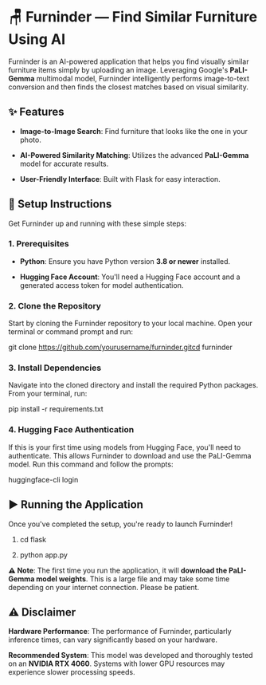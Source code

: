 🪑 Furninder — Find Similar Furniture Using AI
==============================================

Furninder is an AI-powered application that helps you find visually similar furniture items simply by uploading an image. Leveraging Google's **PaLI-Gemma** multimodal model, Furninder intelligently performs image-to-text conversion and then finds the closest matches based on visual similarity.

✨ Features
----------

*   **Image-to-Image Search**: Find furniture that looks like the one in your photo.
    
*   **AI-Powered Similarity Matching**: Utilizes the advanced **PaLI-Gemma** model for accurate results.
    
*   **User-Friendly Interface**: Built with Flask for easy interaction.
    

🚀 Setup Instructions
---------------------

Get Furninder up and running with these simple steps:

### 1\. Prerequisites

*   **Python**: Ensure you have Python version **3.8 or newer** installed.
    
*   **Hugging Face Account**: You'll need a Hugging Face account and a generated access token for model authentication.
    

### 2\. Clone the Repository

Start by cloning the Furninder repository to your local machine. Open your terminal or command prompt and run:

git clone https://github.com/yourusername/furninder.gitcd furninder

### 3\. Install Dependencies

Navigate into the cloned directory and install the required Python packages. From your terminal, run:

pip install -r requirements.txt

### 4\. Hugging Face Authentication

If this is your first time using models from Hugging Face, you'll need to authenticate. This allows Furninder to download and use the PaLI-Gemma model. Run this command and follow the prompts:

huggingface-cli login

▶️ Running the Application
--------------------------

Once you've completed the setup, you're ready to launch Furninder!

1.  cd flask
    
2.  python app.py
    

**⚠️ Note**: The first time you run the application, it will **download the PaLI-Gemma model weights**. This is a large file and may take some time depending on your internet connection. Please be patient.

⚠️ Disclaimer
-------------

**Hardware Performance**: The performance of Furninder, particularly inference times, can vary significantly based on your hardware.

**Recommended System**: This model was developed and thoroughly tested on an **NVIDIA RTX 4060**. Systems with lower GPU resources may experience slower processing speeds.